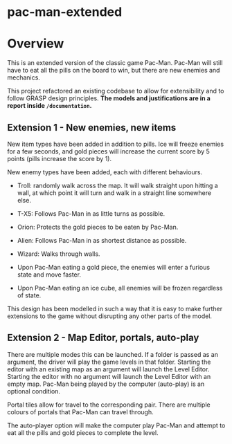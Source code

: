 # pac-man-extended

# Overview

This is an extended version of the classic game Pac-Man. Pac-Man will still have to eat all the pills on the board to win, but there are new enemies and mechanics.

This project refactored an existing codebase to allow for extensibility and to follow GRASP design principles. **The models and justifications are in a report inside `/documentation`.**

## Extension 1 - New enemies, new items

New item types have been added in addition to pills. Ice will freeze enemies for a few seconds, and gold pieces will increase the current score by 5 points (pills increase the score by 1).

New enemy types have been added, each with different behaviours.

- Troll: randomly walk across the map. It will walk straight upon hitting a wall, at which point it will turn and walk in a straight line somewhere else.
- T-X5: Follows Pac-Man in as little turns as possible.
- Orion: Protects the gold pieces to be eaten by Pac-Man.
- Alien: Follows Pac-Man in as shortest distance as possible.
- Wizard: Walks through walls.

- Upon Pac-Man eating a gold piece, the enemies will enter a furious state and move faster.
- Upon Pac-Man eating an ice cube, all enemies will be frozen regardless of state.

This design has been modelled in such a way that it is easy to make further extensions to the game without disrupting any other parts of the model.

## Extension 2 - Map Editor, portals, auto-play

There are multiple modes this can be launched. If a folder is passed as an argument, the driver will play the game levels in that folder. Starting the editor with an existing map as an argument will launch the Level Editor. Starting the editor with no argument will launch the Level Editor with an empty map. Pac-Man being played by the computer (auto-play) is an optional condition.

Portal tiles allow for travel to the corresponding pair. There are multiple colours of portals that Pac-Man can travel through.

The auto-player option will make the computer play Pac-Man and attempt to eat all the pills and gold pieces to complete the level.

